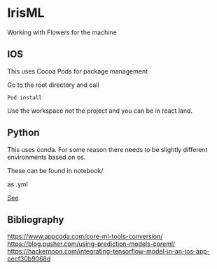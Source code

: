 # IrisML
Working with Flowers for the machine


## IOS
This uses Cocoa Pods for package management

Go to the root directory and call

    Pod install

Use the workspace not the project and you can be in react land.

## Python

This uses conda. For some reason there needs to be slightly different environments based on os.

These can be found in notebook/

as .yml


[See](https://conda.io/docs/user-guide/tasks/manage-environments.html)

## Bibliography

https://www.appcoda.com/core-ml-tools-conversion/
https://blog.pusher.com/using-prediction-models-coreml/
https://hackernoon.com/integrating-tensorflow-model-in-an-ios-app-cecf30b9068d
